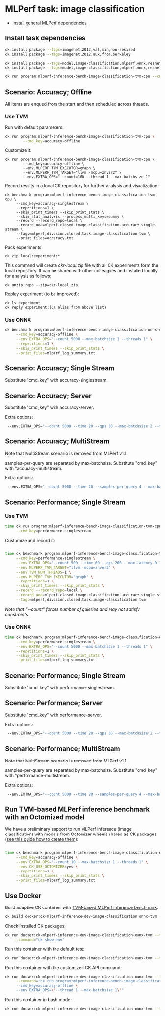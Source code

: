# MLPerf task: image classification

* [Install general MLPerf dependencies](README.md)

## Install task dependencies

```bash
ck install package --tags=imagenet,2012,val,min,non-resized
ck install package --tags=imagenet,2012,aux,from.berkeley

ck install package --tags=model,image-classification,mlperf,onnx,resnet50,v1.5-opset-8
ck install package --tags=model,image-classification,mlperf,onnx,resnet50,v1.5-opset-11

ck run program:mlperf-inference-bench-image-classification-tvm-cpu --cmd_key=install-python-requirements

```

## Scenario: Accuracy; Offline

All items are enqued from the start and then scheduled across threads.

### Use TVM

Run with default parameters:
```bash
ck run program:mlperf-inference-bench-image-classification-tvm-cpu \
        --cmd_key=accuracy-offline
```

Customize it:
```
ck run program:mlperf-inference-bench-image-classification-tvm-cpu \
        --cmd_key=accuracy-offline \
        --env.MLPERF_TVM_EXECUTOR=graph \
        --env.MLPERF_TVM_TARGET="llvm -mcpu=znver2" \
        --env.EXTRA_OPS="--count=100 --thread 1 --max-batchsize 1"

```

Record results in a local CK repository for further analysis and visualization:
```
ck benchmark program:mlperf-inference-bench-image-classification-tvm-cpu \
     --cmd_key=accuracy-singlestream \
     --repetitions=1 \
     --skip_print_timers --skip_print_stats \
     --skip_stat_analysis --process_multi_keys=dummy \
     --record --record_repo=local \
     --record_uoa=mlperf-closed-image-classification-accuracy-single-stream \
     --tags=mlperf,division.closed,task.image-classification,tvm \
     --print_files=accuracy.txt
```

Pack experiments:
```
ck zip local:experiment:*
```

This command will create *ckr-local.zip* file with all CK experiments form the local repository.
It can be shared with other colleagues and installed locally for analysis as follows:
```
ck unzip repo --zip=ckr-local.zip
```

Replay experiment (to be improved):
```
ck ls experiment
ck reply experiment:{CK alias from above list}
```



### Use ONNX


```bash
ck benchmark program:mlperf-inference-bench-image-classification-onnx-cpu \
     --cmd_key=accuracy-offline \
     --env.EXTRA_OPS="--count 5000 --max-batchsize 1 --threads 1" \
     --repetitions=1 \
     --skip_print_timers --skip_print_stats \
     --print_files=mlperf_log_summary.txt

```



## Scenario: Accuracy; Single Stream

Substitute "cmd_key" with accuracy-singlestream.

## Scenario: Accuracy; Server

Substitute "cmd_key" with accuracy-server.

Extra options:
```bash
 --env.EXTRA_OPS="--count 5000 --time 20 --qps 10 --max-batchsize 2 --threads 4" \
```


## Scenario: Accuracy; MultiStream

Note that MultiStream scenario is removed from MLPerf v1.1

samples-per-query are separated by max-batchsize.
                          Substitute "cmd_key" with "accuracy-multistream.

Extra options:
```bash
 --env.EXTRA_OPS="--count 5000 --time 20 --samples-per-query 4 --max-batchsize 2 --threads 8" \
```








## Scenario: Performance; Single Stream

### Use TVM

```bash
time ck run program:mlperf-inference-bench-image-classification-tvm-cpu \
     --cmd_key=performance-singlestream
```

Customize and record it:
```bash

time ck benchmark program:mlperf-inference-bench-image-classification-tvm-cpu \
     --cmd_key=performance-singlestream \
     --env.EXTRA_OPS="--count 500 --time 60 --qps 200 --max-latency 0.1 --threads 1 --max-batchsize 1" \
     --env.MLPERF_TVM_TARGET="llvm -mcpu=znver2" \
     --env.TVM_NUM_THREADS=1 \
     --env.MLPERF_TVM_EXECUTOR="graph" \
     --repetitions=1 \
     --skip_print_timers --skip_print_stats \
     --record --record_repo=local \
     --record_uoa=mlperf-closed-image-classification-accuracy-single-stream \
     --tags=mlperf,division.closed,task.image-classification,tvm
```

*Note that "--count" forces number of quieries and may not satisfy constraints.*


### Use ONNX

```bash
time ck benchmark program:mlperf-inference-bench-image-classification-onnx-cpu \
     --cmd_key=performance-singlestream \
     --env.EXTRA_OPS="--count 5000 --max-batchsize 1 --threads 1" \
     --repetitions=1 \
     --skip_print_timers --skip_print_stats \
     --print_files=mlperf_log_summary.txt
```



## Scenario: Performance; Single Stream

Substitute "cmd_key" with performance-singlestream.

## Scenario: Performance; Server

Substitute "cmd_key" with performance-server.

Extra options:
```bash
 --env.EXTRA_OPS="--count 5000 --time 20 --qps 10 --max-batchsize 2 --threads 4" \
```


## Scenario: Performance; MultiStream

Note that MultiStream scenario is removed from MLPerf v1.1

samples-per-query are separated by max-batchsize.
                          Substitute "cmd_key" with "performance-multistream.

Extra options:
```bash
 --env.EXTRA_OPS="--count 5000 --time 20 --samples-per-query 4 --max-batchsize 2 --threads 8" \
```









## Run TVM-based MLPerf inference benchmark with an Octomized model

We have a preliminary support to run MLPerf inference (image classification)
with models from Octomizer wheels shared as CK packages 
([see this guide how to create them](../octomizer-wheels/test-tune-and-produce-a-wheel.md)):



```bash

time ck benchmark program:mlperf-inference-bench-image-classification-octomizer-cpu \
     --cmd_key=accuracy-offline \
     --env.EXTRA_OPS="--count 10 --max-batchsize 1 --threads 1" \
     --env.CK_USE_OCTOMIZER=yes \
     --repetitions=1 \
     --skip_print_timers --skip_print_stats \
     --print_files=mlperf_log_summary.txt

```




## Use Docker 


Build adaptive CK container with [TVM-based MLPerf inference benchmark](https://github.com/octoml/mlops/blob/main/docker/ck-mlperf-inference-dev-image-classification-onnx-tvm/Dockerfile.ubuntu-20.04):
```bash
ck build docker:ck-mlperf-inference-dev-image-classification-onnx-tvm --tag=ubuntu-20.04
```

Check installed CK packages:
```bash
ck run docker:ck-mlperf-inference-dev-image-classification-onnx-tvm --tag=ubuntu-20.04 \
    --command="ck show env"
```

Run this container with the default test:
```bash
ck run docker:ck-mlperf-inference-dev-image-classification-onnx-tvm --tag=ubuntu-20.04
```

Run this container with the customized CK API command:
```bash
ck run docker:ck-mlperf-inference-dev-image-classification-onnx-tvm --tag=ubuntu-20.04  \
     --command="ck run program:mlperf-inference-bench-image-classification-tvm-cpu \
     --cmd_key=accuracy-offline \
     --env.EXTRA_OPS=\"--thread 1 --max-batchsize 1\""
```

Run this container in bash mode:
```bash
ck run docker:ck-mlperf-inference-dev-image-classification-onnx-tvm --tag=ubuntu-20.04 --bash
```

